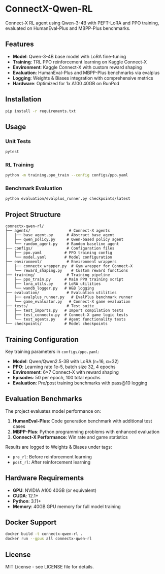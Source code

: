 # ConnectX-Qwen-RL

Connect-X RL agent using Qwen-3-4B with PEFT-LoRA and PPO training, evaluated on HumanEval-Plus and MBPP-Plus benchmarks.

## Features

- **Model**: Qwen-3-4B base model with LoRA fine-tuning
- **Training**: TRL PPO reinforcement learning on Kaggle Connect-X
- **Environment**: Kaggle Connect-X with custom reward shaping
- **Evaluation**: HumanEval-Plus and MBPP-Plus benchmarks via evalplus
- **Logging**: Weights & Biases integration with comprehensive metrics
- **Hardware**: Optimized for 1x A100 40GB on RunPod

## Installation

```bash
pip install -r requirements.txt
```

## Usage

### Unit Tests

```bash
pytest
```

### RL Training

```bash
python -m training.ppo_train --config configs/ppo.yaml
```

### Benchmark Evaluation

```bash
python evaluation/evalplus_runner.py checkpoints/latest
```

## Project Structure

```
connectx-qwen-rl/
├── agents/                 # Connect-X agents
│   ├── base_agent.py      # Abstract base agent
│   ├── qwen_policy.py     # Qwen-based policy agent
│   └── random_agent.py    # Random baseline agent
├── configs/               # Configuration files
│   ├── ppo.yaml          # PPO training config
│   └── model.yaml        # Model configuration
├── environment/           # Environment wrappers
│   ├── connectx_wrapper.py  # Gym wrapper for Connect-X
│   └── reward_shaping.py    # Custom reward functions
├── training/              # Training pipeline
│   ├── ppo_train.py      # Main PPO training script
│   ├── lora_utils.py     # LoRA utilities
│   └── wandb_logger.py   # W&B logging
├── evaluation/            # Evaluation utilities
│   ├── evalplus_runner.py   # EvalPlus benchmark runner
│   └── game_evaluator.py   # Connect-X game evaluation
├── tests/                 # Test suite
│   ├── test_imports.py   # Import compilation tests
│   ├── test_connectx.py  # Connect-X game logic tests
│   └── test_agents.py    # Agent functionality tests
└── checkpoints/          # Model checkpoints
```

## Training Configuration

Key training parameters in `configs/ppo.yaml`:

- **Model**: Qwen/Qwen2.5-3B with LoRA (r=16, α=32)
- **PPO**: Learning rate 1e-5, batch size 32, 4 epochs
- **Environment**: 6×7 Connect-X with reward shaping
- **Episodes**: 50 per epoch, 100 total epochs
- **Evaluation**: Pre/post training benchmarks with pass@10 logging

## Evaluation Benchmarks

The project evaluates model performance on:

1. **HumanEval-Plus**: Code generation benchmark with additional test cases
2. **MBPP-Plus**: Python programming problems with enhanced evaluation
3. **Connect-X Performance**: Win rate and game statistics

Results are logged to Weights & Biases under tags:
- `pre_rl`: Before reinforcement learning
- `post_rl`: After reinforcement learning

## Hardware Requirements

- **GPU**: NVIDIA A100 40GB (or equivalent)
- **CUDA**: 12.1+
- **Python**: 3.11+
- **Memory**: 40GB GPU memory for full model training

## Docker Support

```bash
docker build -t connectx-qwen-rl .
docker run --gpus all connectx-qwen-rl
```

## License

MIT License - see LICENSE file for details.
